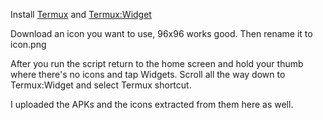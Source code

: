 Install [Termux](https://f-droid.org/en/packages/com.termux/) and [Termux:Widget](https://f-droid.org/en/packages/com.termux.widget/)

Download an icon you want to use, 96x96 works good. Then rename it to icon.png

After you run the script return to the home screen and hold your thumb where there's no icons and tap Widgets. Scroll all the way down to Termux:Widget and select Termux shortcut.

I uploaded the APKs and the icons extracted from them here as well.
